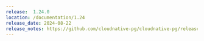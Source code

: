 ```yaml
---
release:  1.24.0
location: /documentation/1.24
release_date: 2024-08-22
release_notes: https://github.com/cloudnative-pg/cloudnative-pg/releases/tag/v1.24.0
---
```


